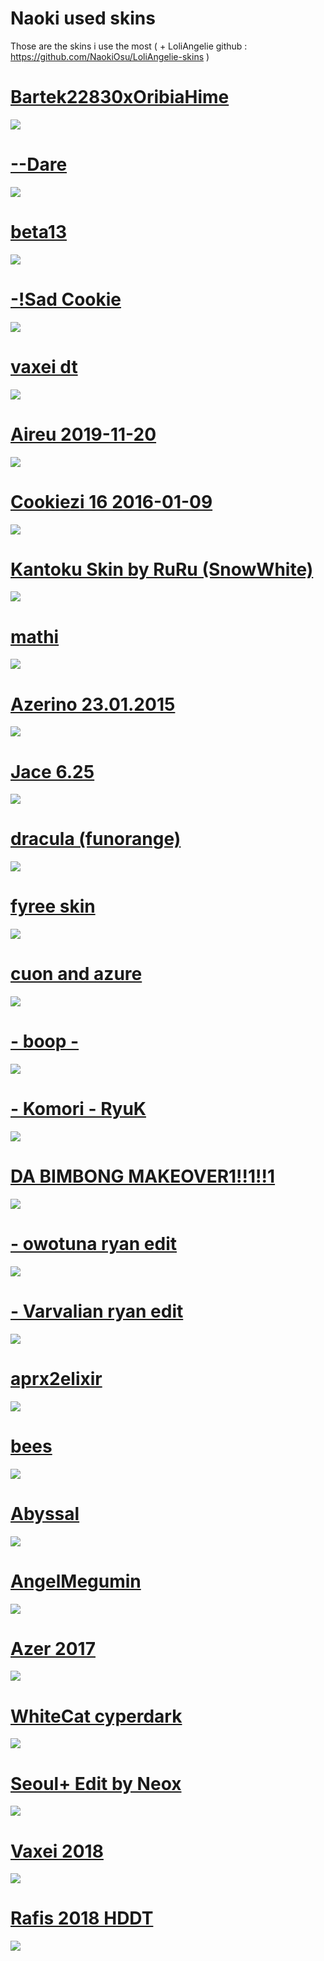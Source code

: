# Naoki used skins
Those are the skins i use the most ( + LoliAngelie github : https://github.com/NaokiOsu/LoliAngelie-skins )

# [Bartek22830xOribiaHime](https://drive.google.com/file/d/137JFFnsVooGSBo3Bn-alaHkBXDB2XD0l/view?usp=drivesdk)
![](https://i.imgur.com/KBt99NQ.jpg)

# [--Dare](https://drive.google.com/file/d/1ATkmJKSeaWpJQq41lBxIduMg7VzkIhO7/view?usp=drivesdk)
![](https://i.imgur.com/7HFCIbC.jpg)

# [beta13](https://www.mediafire.com/file/sf110gclev3j7yi/beta13.osk/file)
![](https://osu.gatari.pw/ss/S5QY4T8U.jpg)

# [-!Sad Cookie](https://www.mediafire.com/file/xsfsprduamckxf5/-_%21Sad_Cookie.osk/file)
![](https://osu.gatari.pw/ss/YI4HE7D0.jpg)

# [vaxei dt](https://joofixd.s-ul.eu/ouJZqGd1)
![](https://osu.ppy.sh/ss/13421907/707a)

# [Aireu 2019-11-20](https://circle-people.com/wp-content/Skins/Aireu%20(lain)/Aireu%202019-11-20.osk) 
![](https://i.imgur.com/ql0lrfY.png)

# [Cookiezi 16 2016-01-09](https://joofixd.s-ul.eu/br46LPGc)
![](https://osu.ppy.sh/ss/14823912/c19f)

# [Kantoku Skin by RuRu (SnowWhite)](https://joofixd.s-ul.eu/paFbrEnp)
![](https://osu.ppy.sh/ss/14126836/e5d4)

# [mathi](https://joofixd.s-ul.eu/K3clpIyf)
![](https://osu.ppy.sh/ss/14123677/bc84)

# [Azerino 23.01.2015](https://joofixd.s-ul.eu/PkcqdJBZ)
![](https://osu.ppy.sh/ss/14123675/ca52)

# [Jace 6.25](https://joofixd.s-ul.eu/z3fROJ0t)
![](https://osu.ppy.sh/ss/13484104/3041)

# [dracula (funorange)](https://joofixd.s-ul.eu/AViONqPI)
![](https://osu.ppy.sh/ss/13421944/da9d)

# [fyree skin](https://cdn.discordapp.com/attachments/644258437735251988/644259799852122122/fyree.osk)
![](https://osu.ppy.sh/ss/14454795/597f)

# [cuon and azure ](https://s.put.re/g3kfEP32.osk)
![](https://i.imgur.com/YOFKy1w.png)

# [- boop -](https://cdn.discordapp.com/attachments/427214130756452353/697696460267061319/boop.osk)
![](https://osu.ppy.sh/ss/14733957/6cce)

# [- Komori - RyuK](https://www.dropbox.com/s/7klqe06pjqgr4bg/Komori%20-%20Ryugumink%20Ryuk%27s%20Style%28Megumin%20-%20Eihi%29.osk?dl=0)
![](https://i.imgur.com/nJNFtax.png)

# [DA BIMBONG MAKEOVER1!!1!!1](https://mizaruyea.s-ul.eu/xZ6k2F0I)
![](https://osu.ppy.sh/ss/13404636/fee5)

# [- owotuna ryan edit](http://puu.sh/DBGjQ/d8afc09894.osk)
![](https://osu.ppy.sh/ss/13314129)

# [- Varvalian ryan edit](http://puu.sh/DBGEa/ff1e7599d5.osk)
![](https://osu.ppy.sh/ss/13317973)

# [aprx2elixir](https://mizaru.s-ul.eu/ZdkcXOxx)
![](https://osu.ppy.sh/ss/11775772)

# [bees](https://mizaru.s-ul.eu/TNinjFkw) 
![](https://osu.ppy.sh/ss/11775775)

# [Abyssal](https://puu.sh/ydIgE/4d1d75821d.osk)
![](https://osu.ppy.sh/ss/9518384)

# [AngelMegumin](http://puu.sh/vewnm/e8f482161b.osk) 
![](https://osu.ppy.sh/ss/7780238)

# [Azer 2017](http://puu.sh/tfwWo/9e0ce8337f.osk) 
![](https://osu.ppy.sh/ss/7008799)

# [WhiteCat cyperdark](https://www.dropbox.com/s/47obrwg9f8fgzyd/-%20%20%20%20%20%20%20%20%23%20WhiteCat%20%281.0%29%20%E3%80%8ECK%E3%80%8F%20%23-.osk?raw=1)
![](https://www.dropbox.com/s/rlmhoficpxr2twq/firefox_EwkVfOl4B8.png?raw=1)

# [Seoul+ Edit by Neox](http://puu.sh/wbUqh/f06e03e683.osk)
![](https://www.dropbox.com/s/od835o9oqiwhr9r/whitecatskin1.png?raw=1)

# [Vaxei 2018](https://circle-people.com/wp-content/Skins/Vaxei%20(Donkey%20Kong)/Vaxei%202018-12-09.osk)
![](https://www.dropbox.com/s/3j8je0t51xpttzh/whitecatskin2.png?raw=1)

# [Rafis 2018 HDDT](https://circle-people.com/wp-content/Skins/Rafis/Rafis%202018-03-26%20HDDT.osk)
![](https://www.dropbox.com/s/a1vl2z3wee08qk0/whitecatskin%20rafis.png?raw=1)

